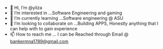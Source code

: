 - 👋 Hi, I’m @yilza
- 👀 I’m interested in ...Software Engineering and gaming
- 🌱 I’m currently learning ...Software engineering @ ASU
- 💞️ I’m looking to collaborate on ...Building APPS, Honestly anything that I can help with to gain experience
- 📫 How to reach me ... I can be Reached through Email @ bankermna1789@gmail.com

<!---
yilza/yilza is a ✨ special ✨ repository because its `README.md` (this file) appears on your GitHub profile.
You can click the Preview link to take a look at your changes.
--->
